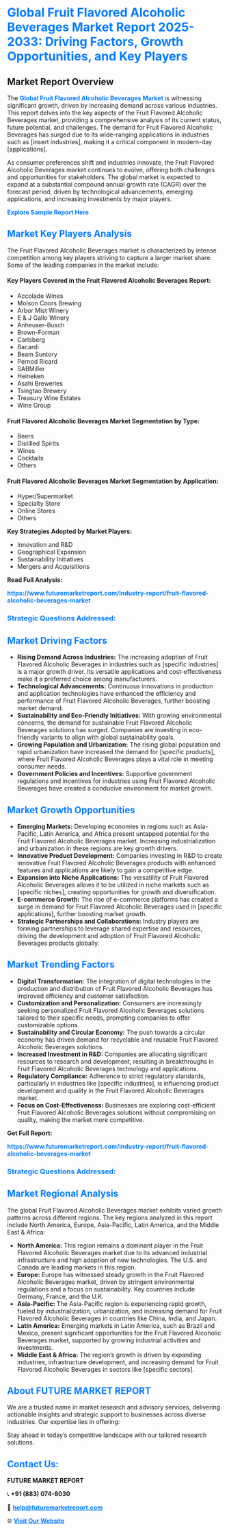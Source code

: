 <h1 style="color: #007BFF;">Global Fruit Flavored Alcoholic Beverages Market Report 2025-2033: Driving Factors, Growth Opportunities, and Key Players</h1>

<section id="overview">
<h2>Market Report Overview</h2>
<p>The <a href="https://www.futuremarketreport.com/industry-report/fruit-flavored-alcoholic-beverages-market" style="color: #007BFF; text-decoration: none;"><strong>Global Fruit Flavored Alcoholic Beverages Market</strong></a> is witnessing significant growth, driven by increasing demand across various industries. This report delves into the key aspects of the Fruit Flavored Alcoholic Beverages market, providing a comprehensive analysis of its current status, future potential, and challenges. The demand for Fruit Flavored Alcoholic Beverages has surged due to its wide-ranging applications in industries such as [insert industries], making it a critical component in modern-day [applications].</p>
<p>As consumer preferences shift and industries innovate, the Fruit Flavored Alcoholic Beverages market continues to evolve, offering both challenges and opportunities for stakeholders. The global market is expected to expand at a substantial compound annual growth rate (CAGR) over the forecast period, driven by technological advancements, emerging applications, and increasing investments by major players.</p>
</section>

<section id="overview">
<p><a href="https://www.futuremarketreport.com/request-sample/reportId=61696" style="color: #007BFF; text-decoration: none;"><strong>Explore Sample Report Here</strong></a></p>
</section>

<section id="key-players">
<h2 style="color: #007BFF;">Market Key Players Analysis</h2>
<p>The Fruit Flavored Alcoholic Beverages market is characterized by intense competition among key players striving to capture a larger market share. Some of the leading companies in the market include:</p>
<h4>Key Players Covered in the Fruit Flavored Alcoholic Beverages Report:</h4>
<ul><li>Accolade Wines</li><li>Molson Coors Brewing</li><li>Arbor Mist Winery</li><li>E &amp; J Gallo Winery</li><li>Anheuser-Busch</li><li>Brown-Forman</li><li>Carlsberg</li><li>Bacardi</li><li>Beam Suntory</li><li>Pernod Ricard</li><li>SABMiller</li><li>Heineken</li><li>Asahi Breweries</li><li>Tsingtao Brewery</li><li>Treasury Wine Estates</li><li>Wine Group</li></ul>
<h4>Fruit Flavored Alcoholic Beverages Market Segmentation by Type:</h4>
<ul><li>Beers</li><li>Distilled Spirits</li><li>Wines</li><li>Cocktails</li><li>Others</li></ul>

<h4>Fruit Flavored Alcoholic Beverages Market Segmentation by Application:</h4>
<ul><li>Hyper/Supermarket</li><li>Specialty Store</li><li>Online Stores</li><li>Others</li></ul>
<p><strong>Key Strategies Adopted by Market Players:</strong></p>
<ul>
<li>Innovation and R&D</li>
<li>Geographical Expansion</li>
<li>Sustainability Initiatives</li>
<li>Mergers and Acquisitions</li>
</ul>
</section>

<section>
<p><strong>Read Full Analysis: </strong></p><a href="https://www.futuremarketreport.com/industry-report/fruit-flavored-alcoholic-beverages-market" style="color: #007BFF; text-decoration: none;"><strong>https://www.futuremarketreport.com/industry-report/fruit-flavored-alcoholic-beverages-market</strong></a>
<h3 style="color: #007BFF;">Strategic Questions Addressed:</h3>
</section>

<section id="driving-factors">
<h2 style="color: #007BFF;">Market Driving Factors</h2>
<ul>
<li><strong>Rising Demand Across Industries:</strong> The increasing adoption of Fruit Flavored Alcoholic Beverages in industries such as [specific industries] is a major growth driver. Its versatile applications and cost-effectiveness make it a preferred choice among manufacturers.</li>
<li><strong>Technological Advancements:</strong> Continuous innovations in production and application technologies have enhanced the efficiency and performance of Fruit Flavored Alcoholic Beverages, further boosting market demand.</li>
<li><strong>Sustainability and Eco-Friendly Initiatives:</strong> With growing environmental concerns, the demand for sustainable Fruit Flavored Alcoholic Beverages solutions has surged. Companies are investing in eco-friendly variants to align with global sustainability goals.</li>
<li><strong>Growing Population and Urbanization:</strong> The rising global population and rapid urbanization have increased the demand for [specific products], where Fruit Flavored Alcoholic Beverages plays a vital role in meeting consumer needs.</li>
<li><strong>Government Policies and Incentives:</strong> Supportive government regulations and incentives for industries using Fruit Flavored Alcoholic Beverages have created a conducive environment for market growth.</li>
</ul>
</section>

<section id="growth-opportunities">
<h2 style="color: #007BFF;">Market Growth Opportunities</h2>
<ul>
<li><strong>Emerging Markets:</strong> Developing economies in regions such as Asia-Pacific, Latin America, and Africa present untapped potential for the Fruit Flavored Alcoholic Beverages market. Increasing industrialization and urbanization in these regions are key growth drivers.</li>
<li><strong>Innovative Product Development:</strong> Companies investing in R&D to create innovative Fruit Flavored Alcoholic Beverages products with enhanced features and applications are likely to gain a competitive edge.</li>
<li><strong>Expansion into Niche Applications:</strong> The versatility of Fruit Flavored Alcoholic Beverages allows it to be utilized in niche markets such as [specific niches], creating opportunities for growth and diversification.</li>
<li><strong>E-commerce Growth:</strong> The rise of e-commerce platforms has created a surge in demand for Fruit Flavored Alcoholic Beverages used in [specific applications], further boosting market growth.</li>
<li><strong>Strategic Partnerships and Collaborations:</strong> Industry players are forming partnerships to leverage shared expertise and resources, driving the development and adoption of Fruit Flavored Alcoholic Beverages products globally.</li>
</ul>
</section>

<section id="trending-factors">
<h2 style="color: #007BFF;">Market Trending Factors</h2>
<ul>
<li><strong>Digital Transformation:</strong> The integration of digital technologies in the production and distribution of Fruit Flavored Alcoholic Beverages has improved efficiency and customer satisfaction.</li>
<li><strong>Customization and Personalization:</strong> Consumers are increasingly seeking personalized Fruit Flavored Alcoholic Beverages solutions tailored to their specific needs, prompting companies to offer customizable options.</li>
<li><strong>Sustainability and Circular Economy:</strong> The push towards a circular economy has driven demand for recyclable and reusable Fruit Flavored Alcoholic Beverages solutions.</li>
<li><strong>Increased Investment in R&D:</strong> Companies are allocating significant resources to research and development, resulting in breakthroughs in Fruit Flavored Alcoholic Beverages technology and applications.</li>
<li><strong>Regulatory Compliance:</strong> Adherence to strict regulatory standards, particularly in industries like [specific industries], is influencing product development and quality in the Fruit Flavored Alcoholic Beverages market.</li>
<li><strong>Focus on Cost-Effectiveness:</strong> Businesses are exploring cost-efficient Fruit Flavored Alcoholic Beverages solutions without compromising on quality, making the market more competitive.</li>
</ul>
</section>

<section>
<p><strong>Get Full Report: </strong></p><a href="https://www.futuremarketreport.com/industry-report/fruit-flavored-alcoholic-beverages-market" style="color: #007BFF; text-decoration: none;"><strong>https://www.futuremarketreport.com/industry-report/fruit-flavored-alcoholic-beverages-market</strong></a>
<h3 style="color: #007BFF;">Strategic Questions Addressed:</h3>
</section>


<section id="regional-analysis">
<h2 style="color: #007BFF;">Market Regional Analysis</h2>
<p>The global Fruit Flavored Alcoholic Beverages market exhibits varied growth patterns across different regions. The key regions analyzed in this report include North America, Europe, Asia-Pacific, Latin America, and the Middle East & Africa:</p>
<ul>
<li><strong>North America:</strong> This region remains a dominant player in the Fruit Flavored Alcoholic Beverages market due to its advanced industrial infrastructure and high adoption of new technologies. The U.S. and Canada are leading markets in this region.</li>
<li><strong>Europe:</strong> Europe has witnessed steady growth in the Fruit Flavored Alcoholic Beverages market, driven by stringent environmental regulations and a focus on sustainability. Key countries include Germany, France, and the U.K.</li>
<li><strong>Asia-Pacific:</strong> The Asia-Pacific region is experiencing rapid growth, fueled by industrialization, urbanization, and increasing demand for Fruit Flavored Alcoholic Beverages in countries like China, India, and Japan.</li>
<li><strong>Latin America:</strong> Emerging markets in Latin America, such as Brazil and Mexico, present significant opportunities for the Fruit Flavored Alcoholic Beverages market, supported by growing industrial activities and investments.</li>
<li><strong>Middle East & Africa:</strong> The region’s growth is driven by expanding industries, infrastructure development, and increasing demand for Fruit Flavored Alcoholic Beverages in sectors like [specific sectors].</li>
</ul>
</section>

<footer>
<h2 style="color: #007BFF;">About FUTURE MARKET REPORT</h2>
<p>We are a trusted name in market research and advisory services, delivering actionable insights and strategic support to businesses across diverse industries. Our expertise lies in offering:</p>

<p>Stay ahead in today’s competitive landscape with our tailored research solutions.</p>

<h2 style="color: #007BFF;">Contact Us:</h2>
<p><strong>FUTURE MARKET REPORT</strong></p>
<p>📞 <strong>+91 (883) 074-8030</strong></p>
<p>📧 <strong><a href="mailto:help@futuremarketreport.com" style="color: #007BFF;">help@futuremarketreport.com</a></strong></p>
<p>🌐 <strong><a href="https://www.futuremarketreport.com/" style="color: #007BFF;">Visit Our Website</a></strong></p>
</footer>